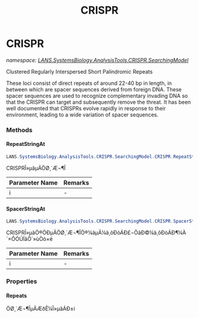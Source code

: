 ﻿---
title: CRISPR
---

# CRISPR
_namespace: [LANS.SystemsBiology.AnalysisTools.CRISPR.SearchingModel](N-LANS.SystemsBiology.AnalysisTools.CRISPR.SearchingModel.html)_

Clustered Regularly Interspersed Short Palindromic Repeats
 
 These loci consist of direct repeats of around 22-40 bp in length, in between which
 are spacer sequences derived from foreign DNA. These spacer sequences are used to
 recognize complementary invading DNA so that the CRISPR can target and subsequently 
 remove the threat. It has been well documented that CRISPRs evolve rapidly in response 
 to their environment, leading to a wide variation of spacer sequences.

### Methods

#### RepeatStringAt
```csharp
LANS.SystemsBiology.AnalysisTools.CRISPR.SearchingModel.CRISPR.RepeatStringAt(System.Int32)
```
CRISPRÎ»µãµÄÖØ¸´Æ¬¶Î

|Parameter Name|Remarks|
|--------------|-------|
|i|-|


#### SpacerStringAt
```csharp
LANS.SystemsBiology.AnalysisTools.CRISPR.SearchingModel.CRISPR.SpacerStringAt(System.Int32)
```
CRISPRÎ»µãÖ®ÖÐµÄÖØ¸´Æ¬¶ÎÖ®¼äµÄ¼ä¸ôÐòÁÐ£¬ÕâÐ©¼ä¸ôÐòÁÐ¶¼À´×ÔÓÚÍâÔ´»ùÒò×é

|Parameter Name|Remarks|
|--------------|-------|
|i|-|




### Properties

#### Repeats
ÖØ¸´Æ¬¶ÎµÄÆðÊ¼Î»µãÁÐ±í

